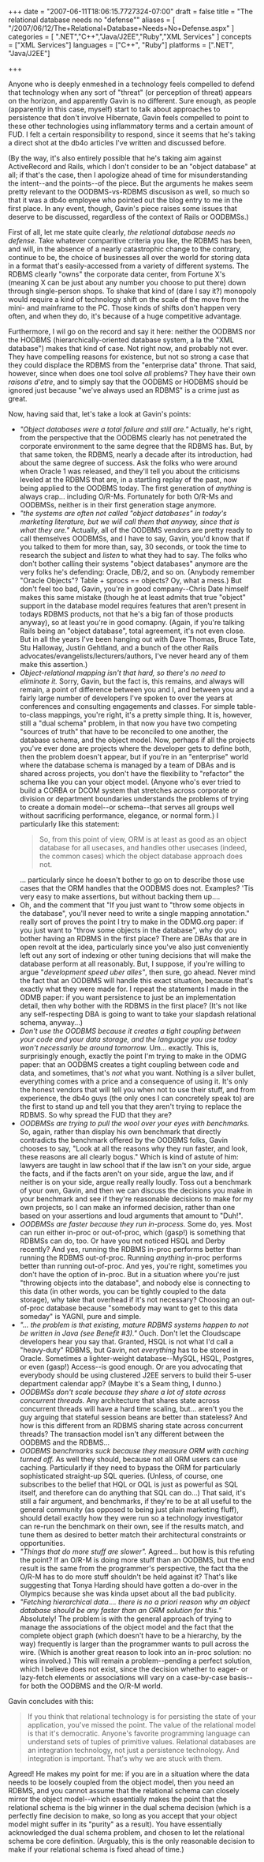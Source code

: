 +++
date = "2007-06-11T18:06:15.7727324-07:00"
draft = false
title = "The relational database needs no \"defense\""
aliases = [
	"/2007/06/12/The+Relational+Database+Needs+No+Defense.aspx"
]
categories = [
	".NET","C++","Java/J2EE","Ruby","XML Services"
]
concepts = ["XML Services"]
languages = ["C++", "Ruby"]
platforms = [".NET", "Java/J2EE"]
 
+++
<p>Anyone who is deeply enmeshed in a technology feels compelled to defend that technology when any sort of "threat" (or perception of threat) appears on the horizon, and apparently Gavin is no different. Sure enough, as people (apparently in this case, myself) start to talk about approaches to persistence that don't involve Hibernate, Gavin feels compelled to point to these other technologies using inflammatory terms and a certain amount of FUD. I felt a certain responsibility to respond, since it seems that he's taking a direct shot at the db4o articles I've written and discussed before.</p>

<p>(By the way, it's also entirely possible that he's taking aim against ActiveRecord and Rails, which I don't consider to be an "object database" at all; if that's the case, then I apologize ahead of time for misunderstanding the intent--and the points--of the piece. But the arguments he makes seem pretty relevant to the OODBMS-vs-RDBMS discusison as well, so much so that it was a db4o employee who pointed out the blog entry to me in the first place. In any event, though, Gavin's piece raises some issues that deserve to be discussed, regardless of the context of Rails or OODBMSs.)</p>

<p>First of all, let me state quite clearly, <i>the relational database needs no defense</i>. Take whatever comparitive criteria you like, the RDBMS has been, and will, in the absence of a nearly catastrophic change to the contrary, continue to be, the choice of businesses all over the world for storing data in a format that's easily-accessed from a variety of different systems. The RDBMS clearly "owns" the corporate data center, from Fortune X's (meaning X can be just about any number you choose to put there) down through single-person shops. To shake that kind of (dare I say it?) monopoly would require a kind of technology shift on the scale of the move from the mini- and mainframe to the PC. Those kinds of shifts don't happen very often, and when they do, it's because of a huge competitive advantage.</p>

<p>Furthermore, I wil go on the record and say it here: neither the OODBMS nor the HODBMS (hierarchically-oriented database system, a la the "XML database") makes that kind of case. Not right now, and probably not ever. They have compelling reasons for existence, but not so strong a case that they could displace the RDBMS from the "enterprise data" throne. That said, however, since when does one tool solve <i>all</i> problems? They have their own <i>raisons d'etre</i>, and to simply say that the OODBMS or HODBMS should be ignored just because "we've always used an RDBMS" is a crime just as great.</p>

<p>Now, having said that, let's take a look at Gavin's points:
<ul>
<li><i>"Object databases were a total failure and still are."</i> Actually, he's right, from the perspective that the OODBMS clearly has not penetrated the corporate environment to the same degree that the RDBMS has. But, by that same token, the RDBMS, nearly a decade after its introduction, had about the same degree of success. Ask the folks who were around when Oracle 1 was released, and they'll tell you about the criticisms leveled at the RDBMS that are, in a startling replay of the past, now being applied to the OODBMS today. The first generation of <i>anything</i> is always crap... including O/R-Ms. Fortunately for both O/R-Ms and OODBMSs, neither is in their first generation stage anymore.</li>
<li><i>"the systems are often not called "object databases" in today's marketing literature, but we will call them that anyway, since that is what they are."</i> Actually, all of the OODBMS vendors are pretty ready to call themselves OODBMSs, and I have to say, Gavin, you'd know that if you talked to them for more than, say, 30 seconds, or took the time to research the subject and <i>listen</i> to what they had to say. The folks who don't bother calling their systems "object databases" anymore are the very folks he's defending: Oracle, DB/2, and so on. (Anybody remember "Oracle Objects"? Table + sprocs == objects? Oy, what a mess.) But don't feel too bad, Gavin, you're in good company--Chris Date himself makes this same mistake (though he at least admits that true "object" support in the database model requires features that aren't present in todays RDBMS products, not that he's a big fan of those products anyway), so at least you're in good comapny. (Again, if you're talking Rails being an "object database", total agreement, it's not even close. But in all the years I've been hanging out with Dave Thomas, Bruce Tate, Stu Halloway, Justin Gehtland, and a bunch of the other Rails advocates/evangelists/lecturers/authors, I've never heard any of them make this assertion.)</li>
<li><i>Object-relational mapping isn't that hard, so there's no need to eliminate it.</i> Sorry, Gavin, but the fact is, this remains, and always will remain, a point of difference between you and I, and between you and a fairly large number of developers I've spoken to over the years at conferences and consulting engagements and classes. For simple table-to-class mappings, you're right, it's a pretty simple thing. It is, however, still a "dual schema" problem, in that now you have two competing "sources of truth" that have to be reconciled to one another, the database schema, and the object model. Now, perhaps if all the projects you've ever done are projects where the developer gets to define both, then the problem doesn't appear, but if you're in an "enterprise" world where the database schema is managed by a team of DBAs and is shared across projects, you don't have the flexibility to "refactor" the schema like you can your object model. (Anyone who's ever tried to build a CORBA or DCOM system that stretches across corporate or division or department boundaries understands the problems of trying to create a domain model--or schema--that serves all groups well without sacrificing performance, elegance, or normal form.) I particularly like this statement:
<blockquote>
So, from this point of view, ORM is at least as good as an object database for all usecases, and handles other usecases (indeed, the common cases) which the object database approach does not.
</blockquote>
... particularly since he doesn't bother to go on to describe those use cases that the ORM handles that the OODBMS does not. Examples? 'Tis very easy to make assertions, but without backing them up....
</li>
<li>Oh, and the comment that "If you just want to "throw some objects in the database", you'll never need to write a single mapping annotation." really sort of proves the point I try to make in the ODMG.org paper: if you just want to "throw some objects in the database", why do you bother having an RDBMS in the first place? There are DBAs that are in open revolt at the idea, particularly since you've also just conveniently left out any sort of indexing or other tuning decisions that will make the database perform at all reasonably. But, I suppose, if you're willing to argue "<i>development speed uber alles"</i>, then sure, go ahead. Never mind the fact that an OODBMS will handle this exact situation, because that's exactly what they were made for. I repeat the statements I made in the ODMB paper: if you want persistence to just be an implementation detail, then why bother with the RDBMS in the first place? (It's not like any self-respecting DBA is going to want to take your slapdash relational schema, anyway...)</li>
<li><i>Don't use the OODBMS because it creates a tight coupling between your code and your data storage, and the language you use today won't necessarily be around tomorrow.</i> Um... exactly. This is, surprisingly enough, exactly the point I'm trying to make in the ODMG paper: that an OODBMS creates a tight coupling between code and data, and sometimes, that's <i>not</i> what you want. Nothing is a silver bullet, everything comes with a price and a consequence of using it. It's only the honest vendors that will tell you when not to use their stuff, and from experience, the db4o guys (the only ones I can concretely speak to) are the first to stand up and tell you that they aren't trying to replace the RDBMS. So why spread the FUD that they are?</li>
<li><i>OODBMSs are trying to pull the wool over your eyes with benchmarks.</i> So, again, rather than display his own benchmark that directly contradicts the benchmark offered by the OODBMS folks, Gavin chooses to say, "Look at all the reasons why they run faster, and look, these reasons are all clearly bogus." Which is kind of astute of him: lawyers are taught in law school that if the law isn't on your side, argue the facts, and if the facts aren't on your side, argue the law, and if neither is on your side, argue really really loudly. Toss out a benchmark of your own, Gavin, and then we can discuss the decisions you make in your benchmark and see if they're reasonable decisions to make for my own projects, so I can make an informed decision, rather than one based on your assertions and loud arguments that amount to "Duh!".</li>
<li><i>OODBMSs are faster because they run in-process.</i> Some do, yes. Most can run either in-proc or out-of-proc, which (gasp!) is something that RDBMSs can do, too. Or have you not noticed HSQL and Derby recently? And yes, running the RDBMS in-proc performs better than running the RDBMS out-of-proc. Running <i>anything</i> in-proc performs better than running out-of-proc. And yes, you're right, sometimes you don't have the option of in-proc. But in a situation where you're just "throwing objects into the database", and nobody else is connecting to this data (in other words, you can be tightly coupled to the data storage), why take that overhead if it's not necessary? Choosing an out-of-proc database because "somebody may want to get to this data someday" is YAGNI, pure and simple.</li>
<li><i>"... the problem is that existing, mature RDBMS systems happen to not be written in Java (see Benefit #3)."</i> Ouch. Don't let the Cloudscape developers hear you say that. Granted, HSQL is not what I'd call a "heavy-duty" RDBMS, but Gavin, not <i>everything</i> has to be stored in Oracle. Sometimes a lighter-weight database--MySQL, HSQL, Postgres, or even (gasp!) Access--is good enough. Or are you advocating that everybody should be using clustered J2EE servers to build their 5-user department calendar app? (Maybe it's a Seam thing, I dunno.)</li>
<li><i>OODBMSs don't scale because they share a lot of state across concurrent threads.</i> Any architecture that shares state across concurrent threads will have a hard time scaling, but... aren't you the guy arguing that stateful session beans are better than stateless? And how is this different from an RDBMS sharing state across concurrent threads? The transaction model isn't any different between the OODBMS and the RDBMS...</li>
<li><i>OODBMS benchmarks suck because they measure ORM with caching turned off.</i> As well they should, because not all ORM users can use caching. Particularly if they need to bypass the ORM for particularly sophisticated straight-up SQL queries. (Unless, of course, one subscribes to the belief that HQL or OQL is just as powerful as SQL itself, and therefore can do anything that SQL can do...) That said, it's still a fair argument, and benchmarks, if they're to be at all useful to the general community (as opposed to being just plain marketing fluff), should detail exactly how they were run so a technology investigator can re-run the benchmark on their own, see if the results match, and tune them as desired to better match their architectural constraints or opportunities.</li>
<li><i>"Things that do more stuff are slower".</i> Agreed... but how is this refuting the point? If an O/R-M is doing more stuff than an OODBMS, but the end result is the same from the programmer's perspective, the fact tha the O/R-M has to do more stuff shouldn't be held against it? That's like suggesting that Tonya Harding should have gotten a do-over in the Olympics because she was kinda upset about all the bad publicity.</li>
<li><i>"Fetching hierarchical data.... there is no a priori reason why an object database should be any faster than an ORM solution for this."</i> Absolutely! The problem is with the general approach of trying to manage the associations of the object model and the fact that the complete object graph (which doesn't have to be a hierarchy, by the way) frequently is larger than the programmer wants to pull across the wire. (Which is another great reason to look into an in-proc solution: no wires involved.) This will remain a problem--pending a perfect solution, which I believe does not exist, since the decision whether to eager- or lazy-fetch elements or associations will vary on a case-by-case basis--for both the OODBMS and the O/R-M world.</li>
</ul>
Gavin concludes with this:
<blockquote>
If you think that relational technology is for persisting the state of your application, you've missed the point. The value of the relational model is that it's democratic. Anyone's favorite programming language can understand sets of tuples of primitive values. Relational databases are an integration technology, not just a persistence technology. And integration is important. That's why we are stuck with them.
</blockquote>
Agreed! He makes my point for me: if you are in a situation where the data needs to be loosely coupled from the object model, then you need an RDBMS, and you cannot assume that the relational schema can closely mirror the object model--which essentially makes the point that the relational schema is the big winner in the dual schema decision (which is a perfectly fine decision to make, so long as you accept that your object model might suffer in its "purity" as a result). You have essentially acknowledged the dual schema problem, and chosen to let the relational schema be core definition. (Arguably, this is the only reasonable decision to make if your relational schema is fixed ahead of time.)</p>

 
